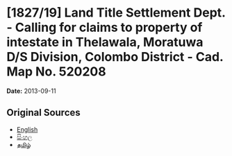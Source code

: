 # [1827/19] Land Title Settlement Dept. - Calling for claims to property of intestate in Thelawala, Moratuwa D/S Division, Colombo District - Cad. Map No. 520208

**Date:** 2013-09-11

## Original Sources

- [English](https://documents.gov.lk/view/extra-gazettes/2013/9/1827-19_E.pdf)
- [සිංහල](https://documents.gov.lk/view/extra-gazettes/2013/9/1827-19_S.pdf)
- [தமிழ்](https://documents.gov.lk/view/extra-gazettes/2013/9/1827-19_T.pdf)
